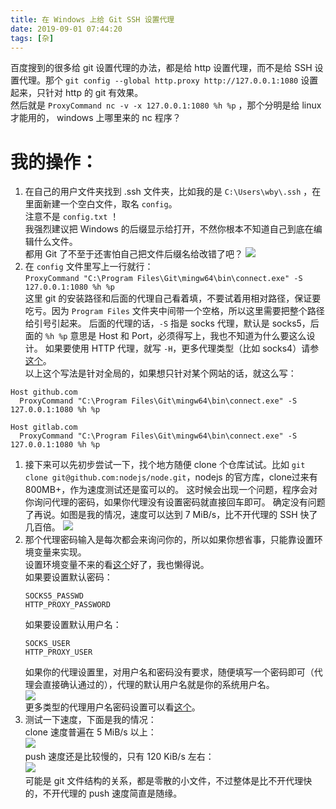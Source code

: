 ```yaml
---
title: 在 Windows 上给 Git SSH 设置代理
date: 2019-09-01 07:44:20
tags: [杂]
---
```

百度搜到的很多给 git 设置代理的办法，都是给 http 设置代理，而不是给 SSH 设置代理。那个 `git config --global http.proxy http://127.0.0.1:1080` 设置起来，只针对 http 的 git 有效果。  
然后就是 `ProxyCommand nc -v -x 127.0.0.1:1080 %h %p` ，那个分明是给 linux 才能用的， windows 上哪里来的 nc 程序？  

# 我的操作：  
1. 在自己的用户文件夹找到 .ssh 文件夹，比如我的是 `C:\Users\wby\.ssh` ，在里面新建一个空白文件，取名 `config`。  
   注意不是 `config.txt` ！  
   我强烈建议把 Windows 的后缀显示给打开，不然你根本不知道自己到底在编辑什么文件。  
   都用 Git 了不至于还害怕自己把文件后缀名给改错了吧？ 
   ![](https://s2.ax1x.com/2019/09/01/nSe1X9.png)  
2. 在 `config` 文件里写上一行就行：  
   `ProxyCommand "C:\Program Files\Git\mingw64\bin\connect.exe" -S 127.0.0.1:1080 %h %p`  
   这里 git 的安装路径和后面的代理自己看着填，不要试着用相对路径，保证要吃亏。因为 `Program Files` 文件夹中间带一个空格，所以这里需要把整个路径给引号引起来。  后面的代理的话，`-S` 指是 socks 代理，默认是 socks5，后面的 `%h %p` 意思是 Host 和 Port，必须得写上，我也不知道为什么要这么设计。  如果要使用 HTTP 代理，就写 `-H`，更多代理类型（比如 socks4）请参[这个](https://bitbucket.org/gotoh/connect/wiki/Home#!more-detail)。     
   以上这个写法是针对全局的，如果想只针对某个网站的话，就这么写：
```
Host github.com
  ProxyCommand "C:\Program Files\Git\mingw64\bin\connect.exe" -S 127.0.0.1:1080 %h %p

Host gitlab.com
  ProxyCommand "C:\Program Files\Git\mingw64\bin\connect.exe" -S 127.0.0.1:1080 %h %p
```
1. 接下来可以先初步尝试一下，找个地方随便 clone 个仓库试试。比如 `git clone git@github.com:nodejs/node.git`，nodejs 的官方库，clone过来有800MB+，作为速度测试还是蛮可以的。
   这时候会出现一个问题，程序会对你询问代理的密码，如果你代理没有设置密码就直接回车即可。
   确定没有问题了再说。如图是我的情况，速度可以达到 7 MiB/s，比不开代理的 SSH 快了几百倍。
   ![](https://s2.ax1x.com/2019/09/01/nSnuM4.png)  
2. 那个代理密码输入是每次都会来询问你的，所以如果你想省事，只能靠设置环境变量来实现。  
   设置环境变量不来的看[这个](https://www.jianshu.com/p/895f4e80305a)好了，我也懒得说。  
   如果要设置默认密码：
   ```
   SOCKS5_PASSWD
   HTTP_PROXY_PASSWORD
   ```
   如果要设置默认用户名：
   ```
   SOCKS_USER
   HTTP_PROXY_USER
   ```
   如果你的代理设置里，对用户名和密码没有要求，随便填写一个密码即可（代理会直接确认通过的），代理的默认用户名就是你的系统用户名。  
   ![](https://s2.ax1x.com/2019/09/01/nSubNt.png)  
   更多类型的代理用户名密码设置可以看[这个](https://bitbucket.org/gotoh/connect/wiki/Home#!specifying-user-name-via-environment-variables)。
3. 测试一下速度，下面是我的情况：  
   clone 速度普遍在 5 MiB/s 以上：  
   ![](https://s2.ax1x.com/2019/09/01/nSMjmQ.png)  
   push 速度还是比较慢的，只有 120 KiB/s 左右：  
   ![](https://s2.ax1x.com/2019/09/01/nSQjgK.png)  
   可能是 git 文件结构的关系，都是零散的小文件，不过整体是比不开代理快的，不开代理的 push 速度简直是随缘。  
